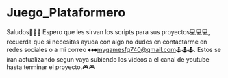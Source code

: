 # Juego_Plataformero
Saludos👋👋👋
Espero que les sirvan los scripts para sus proyectos💻💻💻,
recuerda que si necesitas ayuda con algo no dudes en contactarme
en redes sociales o a mi correo ♦♦♦mygamesfg740@gmail.com🕹🕹🕹.
Estos se iran actualizando segun vaya subiendo los videos a el canal de youtube hasta terminar el proyecto.🎮🎮
